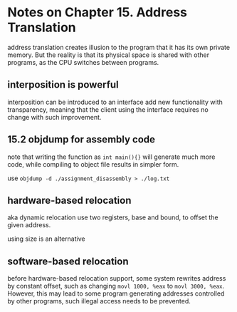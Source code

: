 # Notes on Chapter 15. Address Translation

address translation creates illusion to the program that it has its own private memory. But the reality is that its
physical space is shared with other programs, as the CPU switches between programs.

## interposition is powerful

interposition can be introduced to an interface add new functionality with transparency, meaning that the client using
the interface requires no change with such improvement.

## 15.2 objdump for assembly code

note that writing the function as `int main(){}` will generate much more code, while compiling to object file results in
simpler form.

use `objdump -d ./assignment_disassembly > ./log.txt`

## hardware-based relocation

aka dynamic relocation use two registers, base and bound, to offset the given address. 

using size is an alternative

## software-based relocation

before hardware-based relocation support, some system rewrites address by constant offset, such as
changing `movl 1000, %eax` to `movl 3000, %eax`.  
However, this may lead to some program generating addresses controlled by other programs, such illegal access needs to
be prevented.    
